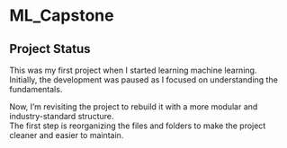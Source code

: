 # ML_Capstone

## Project Status

This was my first project when I started learning machine learning.  
Initially, the development was paused as I focused on understanding the fundamentals.  

Now, I’m revisiting the project to rebuild it with a more modular and industry-standard structure.  
The first step is reorganizing the files and folders to make the project cleaner and easier to maintain.